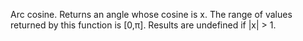 Arc cosine. Returns an angle whose cosine is x. The range of values returned by this function is [0,π]. Results are undefined if |x| > 1.